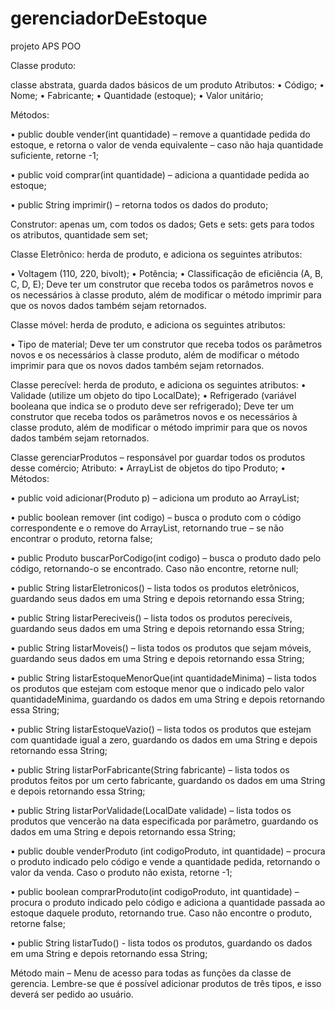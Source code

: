 # gerenciadorDeEstoque
projeto APS POO

Classe produto: 

classe abstrata, guarda dados básicos de um produto
Atributos:
• Código;
• Nome;
• Fabricante;
• Quantidade (estoque);
• Valor unitário;

Métodos:

• public double vender(int quantidade) – remove a quantidade pedida do estoque, e
retorna o valor de venda equivalente – caso não haja quantidade suficiente, retorne -1;

• public void comprar(int quantidade) – adiciona a quantidade pedida ao estoque;

• public String imprimir() – retorna todos os dados do produto;

Construtor: apenas um, com todos os dados;
Gets e sets: gets para todos os atributos, quantidade sem set;

Classe Eletrônico: herda de produto, e adiciona os seguintes atributos:

• Voltagem (110, 220, bivolt);
• Potência;
• Classificação de eficiência (A, B, C, D, E);
Deve ter um construtor que receba todos os parâmetros novos e os necessários à classe
produto, além de modificar o método imprimir para que os novos dados também sejam
retornados.

Classe móvel: herda de produto, e adiciona os seguintes atributos:

• Tipo de material;
Deve ter um construtor que receba todos os parâmetros novos e os necessários à classe
produto, além de modificar o método imprimir para que os novos dados também sejam
retornados.

Classe perecível: herda de produto, e adiciona os seguintes atributos:
• Validade (utilize um objeto do tipo LocalDate);
• Refrigerado (variável booleana que indica se o produto deve ser refrigerado); 
Deve ter um construtor que receba todos os parâmetros novos e os necessários à classe
produto, além de modificar o método imprimir para que os novos dados também sejam
retornados.

Classe gerenciarProdutos – responsável por guardar todos os produtos desse comércio;
Atributo:
• ArrayList de objetos do tipo Produto;
•
Métodos:

• public void adicionar(Produto p) – adiciona um produto ao ArrayList;

• public boolean remover (int codigo) – busca o produto com o código correspondente e
o remove do ArrayList, retornando true – se não encontrar o produto, retorna false;

• public Produto buscarPorCodigo(int codigo) – busca o produto dado pelo código,
retornando-o se encontrado. Caso não encontre, retorne null;

• public String listarEletronicos() – lista todos os produtos eletrônicos, guardando seus
dados em uma String e depois retornando essa String;

• public String listarPereciveis() – lista todos os produtos perecíveis, guardando seus
dados em uma String e depois retornando essa String;

• public String listarMoveis() – lista todos os produtos que sejam móveis, guardando seus
dados em uma String e depois retornando essa String;

• public String listarEstoqueMenorQue(int quantidadeMinima) – lista todos os produtos
que estejam com estoque menor que o indicado pelo valor quantidadeMinima,
guardando os dados em uma String e depois retornando essa String;

• public String listarEstoqueVazio() – lista todos os produtos que estejam com quantidade
igual a zero, guardando os dados em uma String e depois retornando essa String;

• public String listarPorFabricante(String fabricante) – lista todos os produtos feitos por
um certo fabricante, guardando os dados em uma String e depois retornando essa
String;

• public String listarPorValidade(LocalDate validade) – lista todos os produtos que
vencerão na data especificada por parâmetro, guardando os dados em uma String e
depois retornando essa String;

• public double venderProduto (int codigoProduto, int quantidade) – procura o produto
indicado pelo código e vende a quantidade pedida, retornando o valor da venda. Caso
o produto não exista, retorne -1;

• public boolean comprarProduto(int codigoProduto, int quantidade) – procura o produto
indicado pelo código e adiciona a quantidade passada ao estoque daquele produto,
retornando true. Caso não encontre o produto, retorne false;

• public String listarTudo() - lista todos os produtos, guardando os dados em uma String e
depois retornando essa String;

Método main – Menu de acesso para todas as funções da classe de gerencia. Lembre-se que é
possível adicionar produtos de três tipos, e isso deverá ser pedido ao usuário.
